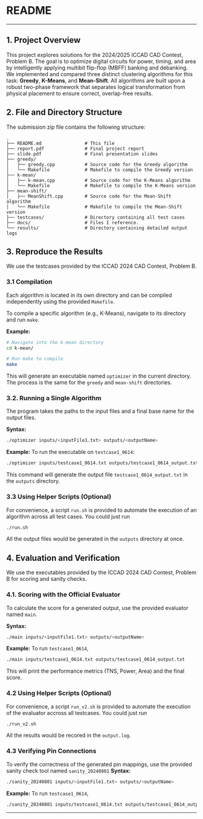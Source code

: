 # README

---

## 1. Project Overview

This project explores solutions for the 2024/2025 ICCAD CAD Contest, Problem B. The goal is to optimize digital circuits for power, timing, and area by intelligently applying multibit flip-flop (MBFF) banking and debanking. We implemented and compared three distinct clustering algorithms for this task: **Greedy**, **K-Means**, and **Mean-Shift**. All algorithms are built upon a robust two-phase framework that separates logical transformation from physical placement to ensure correct, overlap-free results.

## 2. File and Directory Structure

The submission zip file contains the following structure:

```
.
├── README.md                # This file
├── report.pdf               # Final project report
├── slide.pdf                # Final presentation slides
├── greedy/
│   ├── greedy.cpp           # Source code for the Greedy algorithm
│   └── Makefile             # Makefile to compile the Greedy version
├── k-mean/
│   ├── k-mean.cpp           # Source code for the K-Means algorithm
│   └── Makefile             # Makefile to compile the K-Means version
├── mean-shift/
│   ├── MeanShift.cpp        # Source code for the Mean-Shift algorithm
│   └── Makefile             # Makefile to compile the Mean-Shift version
├── testcases/               # Directory containing all test cases
├── docs/                    # Files I reference.
└── results/                 # Directory containing detailed output logs
```

## 3. Reproduce the Results

We use the testcases provided by the ICCAD 2024 CAD Contest, Problem B.

### 3.1 Compilation

Each algorithm is located in its own directory and can be compiled independently using the provided `Makefile`.

To compile a specific algorithm (e.g., K-Means), navigate to its directory and run `make`.

**Example:**
```bash
# Navigate into the k-mean directory
cd k-mean/

# Run make to compile
make
```
This will generate an executable named `optimizer` in the current directory. The process is the same for the `greedy` and `mean-shift` directories.

### 3.2. Running a Single Algorithm

The program takes the paths to the input files and a final base name for the output files.

**Syntax:**
```bash
./optimizer inputs/<inputFile1.txt> outputs/<outputName>
```

**Example:**
To run the executable on `testcase1_0614`:
```bash
./optimizer inputs/testcase1_0614.txt outputs/testcase1_0614_output.txt
```
This command will generate the output file `testcase1_0614_output.txt` in the `outputs` directory.


### 3.3 Using Helper Scripts (Optional)
For convenience, a script `run.sh` is provided to automate the execution of an algorithm across all test cases. You could just run
```bash
./run.sh
```
All the output files would be generated in the `outputs` directory at once.

## 4. Evaluation and Verification

We use the executables provided by the ICCAD 2024 CAD Contest, Problem B for scoring and sanity checks.

### 4.1. Scoring with the Official Evaluator
To calculate the score for a generated output, use the provided evaluator named `main`.

**Syntax:**
```bash
./main inputs/<inputFile1.txt> outputs/<outputName>
```

**Example:**
To run `testcase1_0614`,
```bash
./main inputs/testcase1_0614.txt outputs/testcase1_0614_output.txt
```
This will print the performance metrics (TNS, Power, Area) and the final score.

### 4.2 Using Helper Scripts (Optional)
For convenience, a script `run_v2.sh` is provided to automate the execution of the evaluator accross all testcases. You could just run
```bash
./run_v2.sh
```
All the results would be recored in the `output.log`.


### 4.3 Verifying Pin Connections
To verify the correctness of the generated pin mappings, use the provided sanity check tool named `sanity_20240801`
**Syntax:**
```bash
./sanity_20240801 inputs/<inputFile1.txt> outputs/<outputName>
```

**Example:**
To run `testcase1_0614`,

```bash
./sanity_20240801 inputs/testcase1_0614.txt outputs/testcase1_0614_output.txt
```

---
